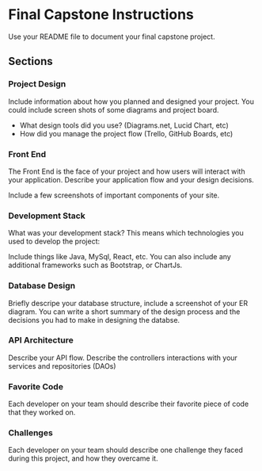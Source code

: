 # Final Capstone Instructions

Use your README file to document your final capstone project.

## Sections

### Project Design

Include information about how you planned and designed your project. You could include screen shots of some diagrams and project board.

* What design tools did you use? (Diagrams.net, Lucid Chart, etc)
* How did you manage the project flow (Trello, GitHub Boards, etc)

### Front End

The Front End is the face of your project and how users will interact with your application. Describe your
application flow and your design decisions.

Include a few screenshots of important components of your site.

### Development Stack

What was your development stack? This means which technologies you used to develop the project:

Include things like Java, MySql, React, etc. You can also include any additional frameworks such as Bootstrap, or ChartJs.

### Database Design

Briefly descripe your database structure, include a screenshot of your ER diagram. You can write a short summary of the 
design process and the decisions you had to make in designing the databse.

### API Architecture

Describe your API flow. Describe the controllers interactions with your services and repositories (DAOs)

### Favorite Code

Each developer on your team should describe their favorite piece of code that they worked on.

### Challenges

Each developer on your team should describe one challenge they faced during this project, and how they overcame it.

